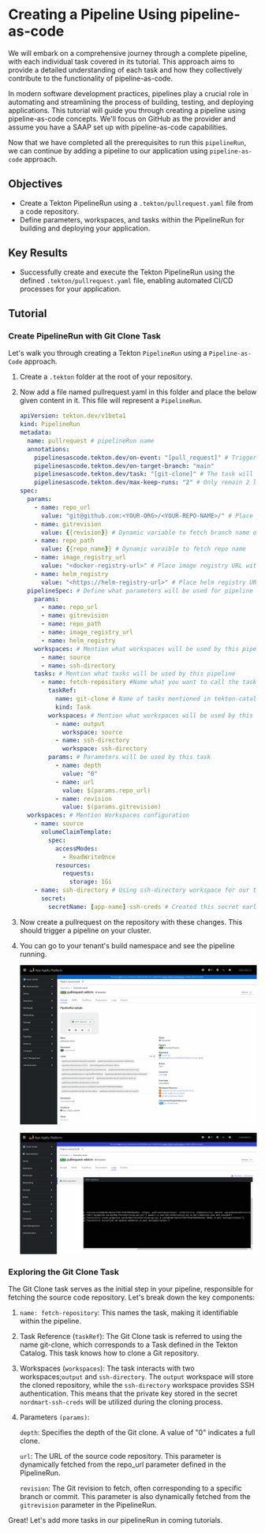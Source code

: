 # Creating a Pipeline Using pipeline-as-code

We will embark on a comprehensive journey through a complete pipeline, with each individual task covered in its tutorial. This approach aims to provide a detailed understanding of each task and how they collectively contribute to the functionality of pipeline-as-code.

In modern software development practices, pipelines play a crucial role in automating and streamlining the process of building, testing, and deploying applications. This tutorial will guide you through creating a pipeline using pipeline-as-code concepts. We'll focus on GitHub as the provider and assume you have a SAAP set up with pipeline-as-code capabilities.

Now that we have completed all the prerequisites to run this `pipelineRun`, we can continue by adding a pipeline to our application using `pipeline-as-code` approach.

## Objectives

- Create a Tekton PipelineRun using a `.tekton/pullrequest.yaml` file from a code repository.
- Define parameters, workspaces, and tasks within the PipelineRun for building and deploying your application.

## Key Results

- Successfully create and execute the Tekton PipelineRun using the defined `.tekton/pullrequest.yaml` file, enabling automated CI/CD processes for your application.

## Tutorial

### Create PipelineRun with Git Clone Task

Let's walk you through creating a Tekton `PipelineRun` using a `Pipeline-as-Code` approach.

1. Create a `.tekton` folder at the root of your repository.
1. Now add a file named pullrequest.yaml in this folder and place the below given content in it. This file will represent a `PipelineRun`.

    ```yaml
    apiVersion: tekton.dev/v1beta1
    kind: PipelineRun
    metadata:
      name: pullrequest # pipelineRun name
      annotations:
        pipelinesascode.tekton.dev/on-event: "[pull_request]" # Trigger the pipelineRun on pullrequest events on branch main
        pipelinesascode.tekton.dev/on-target-branch: "main"
        pipelinesascode.tekton.dev/task: "[git-clone]" # The task will be fetched from Tekton Hub. We can also provide direct links to yaml files
        pipelinesascode.tekton.dev/max-keep-runs: "2" # Only remain 2 latest pipelineRuns on SAAP
    spec:
      params:
        - name: repo_url
          value: "git@github.com:<YOUR-ORG>/<YOUR-REPO-NAME>/" # Place your repo SSH URL
        - name: gitrevision
          value: {{revision}} # Dynamic variable to fetch branch name of the push event on your repo
        - name: repo_path
          value: {{repo_name}} # Dynamic varaible to fetch repo name
        - name: image_registry_url
          value: "<docker-registry-url>" # Place image registry URL without https://
        - name: helm_registry
          value: "<https://helm-registry-url>" # Place helm registry URL with https://
      pipelineSpec: # Define what parameters will be used for pipeline
        params:
          - name: repo_url
          - name: gitrevision
          - name: repo_path
          - name: image_registry_url
          - name: helm_registry
        workspaces: # Mention what workspaces will be used by this pipeline to store data and used by data transferring between tasks
          - name: source
          - name: ssh-directory
        tasks: # Mention what tasks will be used by this pipeline
          - name: fetch-repository #Name what you want to call the task
            taskRef:
              name: git-clone # Name of tasks mentioned in tekton-catalog
              kind: Task
            workspaces: # Mention what workspaces will be used by this task
              - name: output
                workspace: source
              - name: ssh-directory
                workspace: ssh-directory
            params: # Parameters will be used by this task
              - name: depth
                value: "0"
              - name: url
                value: $(params.repo_url)
              - name: revision
                value: $(params.gitrevision)
      workspaces: # Mention Workspaces configuration
        - name: source
          volumeClaimTemplate:
            spec:
              accessModes:
                - ReadWriteOnce
              resources:
                requests:
                  storage: 1Gi
        - name: ssh-directory # Using ssh-directory workspace for our task to have better security
          secret:
            secretName: [app-name]-ssh-creds # Created this secret earlier
    ```

1. Now create a pullrequest on the repository with these changes. This should trigger a pipeline on your cluster.

1. You can go to your tenant's build namespace and see the pipeline running.

   ![git-clone](images/git-clone.png)

   ![git-clone-logs](images/git-clone-logs.png)

### Exploring the Git Clone Task

The Git Clone task serves as the initial step in your pipeline, responsible for fetching the source code repository. Let's break down the key components:

1. `name: fetch-repository`: This names the task, making it identifiable within the pipeline.

1. Task Reference (`taskRef`): The Git Clone task is referred to using the name git-clone, which corresponds to a Task defined in the Tekton Catalog. This task knows how to clone a Git repository.

1. Workspaces (`workspaces`): The task interacts with two workspaces;`output` and `ssh-directory`. The `output` workspace will store the cloned repository, while the `ssh-directory` workspace provides SSH authentication. This means that the private key stored in the secret `nordmart-ssh-creds` will be utilized during the cloning process.

1. Parameters `(params)`:

   `depth`: Specifies the depth of the Git clone. A value of "0" indicates a full clone.

   `url`: The URL of the source code repository. This parameter is dynamically fetched from the repo_url parameter defined in the PipelineRun.

   `revision`: The Git revision to fetch, often corresponding to a specific branch or commit. This parameter is also dynamically fetched from the `gitrevision` parameter in the PipelineRun.

Great! Let's add more tasks in our pipelineRun in coming tutorials.
